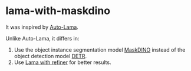 # lama-with-maskdino
It was inspired by [Auto-Lama](https://github.com/andy971022/auto-lama#readme).

Unlike Auto-Lama, it differs in:
1. Use the object instance segmentation model [MaskDINO](https://github.com/IDEA-Research/MaskDINO) instead of the object detection model [DETR](https://github.com/facebookresearch/detr).
1. Use [Lama with refiner](https://github.com/geomagical/lama-with-refiner) for better results.
